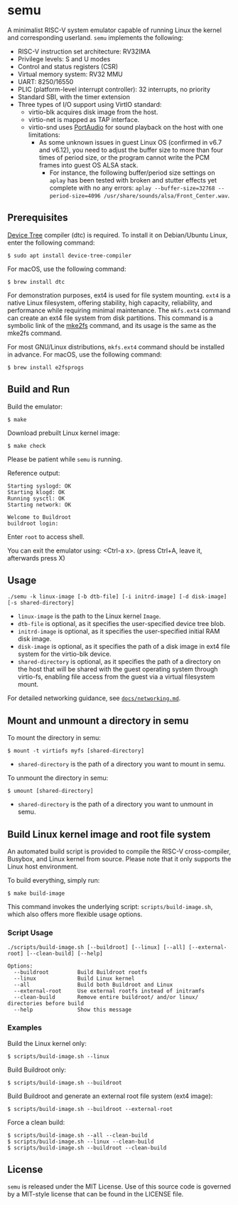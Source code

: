 # semu

A minimalist RISC-V system emulator capable of running Linux the kernel and corresponding userland.
`semu` implements the following:
- RISC-V instruction set architecture: RV32IMA
- Privilege levels: S and U modes
- Control and status registers (CSR)
- Virtual memory system: RV32 MMU
- UART: 8250/16550
- PLIC (platform-level interrupt controller): 32 interrupts, no priority
- Standard SBI, with the timer extension
- Three types of I/O support using VirtIO standard:
    - virtio-blk acquires disk image from the host.
    - virtio-net is mapped as TAP interface.
    - virtio-snd uses [PortAudio](https://github.com/PortAudio/portaudio) for sound playback on the host with one limitations:
        - As some unknown issues in guest Linux OS (confirmed in v6.7 and v6.12), you need
          to adjust the buffer size to more than four times of period size, or
          the program cannot write the PCM frames into guest OS ALSA stack.
            - For instance, the following buffer/period size settings on `aplay` has been tested
              with broken and stutter effects yet complete with no any errors: `aplay --buffer-size=32768 --period-size=4096 /usr/share/sounds/alsa/Front_Center.wav`.

## Prerequisites

[Device Tree](https://www.kernel.org/doc/html/latest/devicetree/) compiler (dtc) is required.
To install it on Debian/Ubuntu Linux, enter the following command:
```shell
$ sudo apt install device-tree-compiler
```

For macOS, use the following command:
```shell
$ brew install dtc
```

For demonstration purposes, ext4 is used for file system mounting.
`ext4` is a native Linux filesystem, offering stability, high capacity, reliability,
and performance while requiring minimal maintenance. The `mkfs.ext4` command can
create an ext4 file system from disk partitions. This command is a symbolic link of
the [mke2fs](https://man7.org/linux/man-pages/man8/mke2fs.8.html) command, and its
usage is the same as the mke2fs command.

For most GNU/Linux distributions, `mkfs.ext4` command should be installed in advance.
For macOS, use the following command:
```shell
$ brew install e2fsprogs
```

## Build and Run

Build the emulator:
```shell
$ make
```

Download prebuilt Linux kernel image:
```shell
$ make check
```

Please be patient while `semu` is running.

Reference output:
```
Starting syslogd: OK
Starting klogd: OK
Running sysctl: OK
Starting network: OK

Welcome to Buildroot
buildroot login:
```

Enter `root` to access shell.

You can exit the emulator using: \<Ctrl-a x\>. (press Ctrl+A, leave it, afterwards press X)

## Usage

```shell
./semu -k linux-image [-b dtb-file] [-i initrd-image] [-d disk-image] [-s shared-directory]
```

* `linux-image` is the path to the Linux kernel `Image`.
* `dtb-file` is optional, as it specifies the user-specified device tree blob.
* `initrd-image` is optional, as it specifies the user-specified initial RAM disk image.
* `disk-image` is optional, as it specifies the path of a disk image in ext4 file system for the virtio-blk device.
* `shared-directory` is optional, as it specifies the path of a directory on the host that will be shared with the guest operating system through virtio-fs, enabling file access from the guest via a virtual filesystem mount.

For detailed networking guidance, see [`docs/networking.md`](docs/networking.md).

## Mount and unmount a directory in semu

To mount the directory in semu:

```shell
$ mount -t virtiofs myfs [shared-directory]
```

* `shared-directory` is the path of a directory you want to mount in semu.

To unmount the directory in semu:

```shell
$ umount [shared-directory]
```

* `shared-directory` is the path of a directory you want to unmount in semu.


## Build Linux kernel image and root file system

An automated build script is provided to compile the RISC-V cross-compiler, Busybox, and Linux kernel from source.
Please note that it only supports the Linux host environment.

To build everything, simply run:

```shell
$ make build-image
```

This command invokes the underlying script: `scripts/build-image.sh`, which also offers more flexible usage options.

### Script Usage

```
./scripts/build-image.sh [--buildroot] [--linux] [--all] [--external-root] [--clean-build] [--help]

Options:
  --buildroot         Build Buildroot rootfs
  --linux             Build Linux kernel
  --all               Build both Buildroot and Linux
  --external-root     Use external rootfs instead of initramfs
  --clean-build       Remove entire buildroot/ and/or linux/ directories before build
  --help              Show this message
```

### Examples

Build the Linux kernel only:

```
$ scripts/build-image.sh --linux
```

Build Buildroot only:

```
$ scripts/build-image.sh --buildroot
```

Build Buildroot and generate an external root file system (ext4 image):

```
$ scripts/build-image.sh --buildroot --external-root
```

Force a clean build:

```
$ scripts/build-image.sh --all --clean-build
$ scripts/build-image.sh --linux --clean-build
$ scripts/build-image.sh --buildroot --clean-build
```

## License

`semu` is released under the MIT License.
Use of this source code is governed by a MIT-style license that can be found in the LICENSE file.
